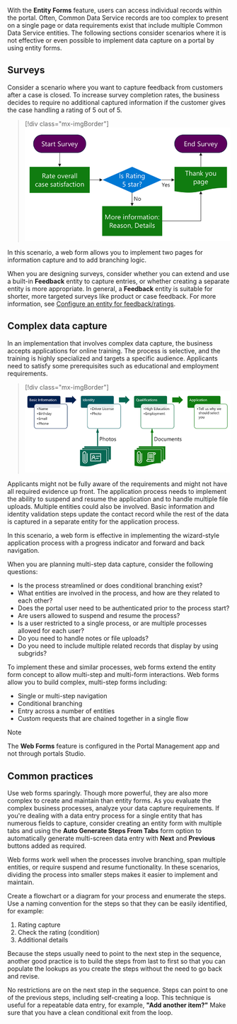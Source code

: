With the **Entity Forms** feature, users can access individual records within the portal. Often, Common Data Service records are too complex to present on a single page or data requirements exist that include multiple Common Data Service entities. The following sections consider scenarios where it is not effective or even possible to implement data capture on a portal by using entity forms.

## Surveys

Consider a scenario where you want to capture feedback from customers after a case is closed. To increase survey completion rates, the business decides to require no additional captured information if the customer gives the case handling a rating of 5 out of 5.

> [!div class="mx-imgBorder"]
> [![Sample web form survey flow](../media/web-form-survey.png)](../media/web-form-survey.png#lightbox)

In this scenario, a web form allows you to implement two pages for information capture and to add branching logic.

When you are designing surveys, consider whether you can extend and use a built-in **Feedback** entity to capture entries, or whether creating a separate entity is more appropriate. In general, a **Feedback** entity is suitable for shorter, more targeted surveys like product or case feedback. For more information, see [Configure an entity for feedback/ratings](https://docs.microsoft.com/powerapps/maker/common-data-service/configure-entity-feedback).

## Complex data capture

In an implementation that involves complex data capture, the business accepts applications for online training. The process is selective, and the training is highly specialized and targets a specific audience. Applicants need to satisfy some prerequisites such as educational and employment requirements.

> [!div class="mx-imgBorder"]
> [![Sample web form multi-step application](../media/web-form-application.png)](../media/web-form-application.png#lightbox)

Applicants might not be fully aware of the requirements and might not have all required evidence up front. The application process needs to implement the ability to suspend and resume the application and to handle multiple file uploads. Multiple entities could also be involved. Basic information and identity validation steps update the contact record while the rest of the data is captured in a separate entity for the application process.

In this scenario, a web form is effective in implementing the wizard-style application process with a progress indicator and forward and back navigation.

When you are planning multi-step data capture, consider the following questions:

- Is the process streamlined or does conditional branching exist?
- What entities are involved in the process, and how are they related to each other?
- Does the portal user need to be authenticated prior to the process start?
- Are users allowed to suspend and resume the process?
- Is a user restricted to a single process, or are multiple processes allowed for each user?
- Do you need to handle notes or file uploads?
- Do you need to include multiple related records that display by using subgrids?

To implement these and similar processes, web forms extend the entity form concept to allow multi-step and multi-form interactions. Web forms allow you to build complex, multi-step forms including:

- Single or multi-step navigation
- Conditional branching
- Entry across a number of entities
- Custom requests that are chained together in a single flow

> [!NOTE]
> The **Web Forms** feature is configured in the Portal Management app and not through portals Studio.

## Common practices

Use web forms sparingly. Though more powerful, they are also more complex to create and maintain than entity forms. As you evaluate the complex business processes, analyze your data capture requirements. If you're dealing with a data entry process for a single entity that has numerous fields to capture, consider creating an entity form with multiple tabs and using the **Auto Generate Steps From Tabs** form option to automatically generate multi-screen data entry with **Next** and **Previous** buttons added as required.

Web forms work well when the processes involve branching, span multiple entities, or require suspend and resume functionality. In these scenarios, dividing the process into smaller steps makes it easier to implement and maintain.

Create a flowchart or a diagram for your process and enumerate the steps. Use a naming convention for the steps so that they can be easily identified, for example: 

1. Rating capture
2. Check the rating (condition)
3. Additional details

Because the steps usually need to point to the next step in the sequence, another good practice is to build the steps from last to first so that you can populate the lookups as you create the steps without the need to go back and revise.

No restrictions are on the next step in the sequence. Steps can point to one of the previous steps, including self-creating a loop. This technique is useful for a repeatable data entry, for example, **"Add another item?"** Make sure that you have a clean conditional exit from the loop.
